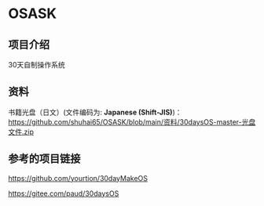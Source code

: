 # OSASK

## 项目介绍

30天自制操作系统

## 资料

书籍光盘（日文）(文件编码为: **Japanese (Shift-JIS)**)：
 https://github.com/shuhai65/OSASK/blob/main/资料/30daysOS-master-光盘文件.zip 


## 参考的项目链接

https://github.com/yourtion/30dayMakeOS

https://gitee.com/paud/30daysOS

